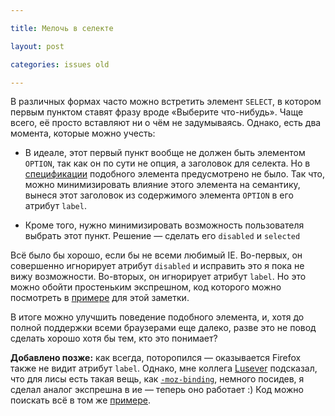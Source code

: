 ```yaml
---

title: Мелочь в селекте

layout: post

categories: issues old

---
```


В различных формах часто можно встретить элемент `SELECT`, в котором первым пунктом ставят фразу вроде «Выберите что-нибудь». Чаще всего, её просто вставляют ни о чём не задумываясь. Однако, есть два момента, которые можно учесть:

- В идеале, этот первый пункт вообще не должен быть элементом `OPTION`, так как он по сути не опция, а заголовок для селекта. Но в [спецификации](http://www.w3.org/TR/html401/interact/forms.html#h-17.6) подобного элемента предусмотрено не было. Так что, можно минимизировать влияние этого элемента на семантику, вынеся этот заголовок из содержимого элемента `OPTION` в его атрибут `label`.

- Кроме того, нужно минимизировать возможность пользователя выбрать этот пункт. Решение — сделать его `disabled` и `selected`

Всё было бы хорошо, если бы не всеми любимый IE. Во-первых, он совершенно игнорирует атрибут `disabled` и исправить это я пока не вижу возможности. Во-вторых, он игнорирует атрибут `label`. Но это можно обойти простеньким экспрешном, код которого можно посмотреть в [примере](/demos/select-label.html) для этой заметки.

В итоге можно улучшить поведение подобного элемента, и, хотя до полной поддержки всеми браузерами еще далеко, разве это не повод сделать хорошо хотя бы тем, кто это понимает?

**Добавлено позже:** как всегда, поторопился — оказывается Firefox также не видит атрибут `label`. Однако, мне коллега [Lusever](http://lusever.livejournal.com) подсказал, что для лисы есть такая вещь, как [`-moz-binding`](https://developer.mozilla.org/En/CSS/-moz-binding), немного посидев, я сделал аналог экспрешна в ие — теперь оно работает :) Код можно поискать всё в том же [примере](/demos/select-label.html).